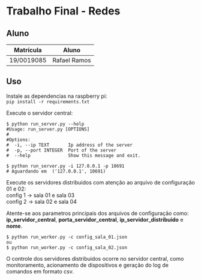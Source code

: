 # Trabalho Final - Redes

## Aluno
|Matrícula | Aluno |
| -- | -- |
| 19/0019085  |  Rafael Ramos |

## Uso

Instale as dependencias na raspberry pi:<br>
`pip install -r requirements.txt`<br>

Execute o servidor central:<br>
```
$ python run_server.py --help
#Usage: run_server.py [OPTIONS]
#
#Options:
#  -i, --ip TEXT       Ip address of the server
#  -p, --port INTEGER  Port of the server
#  --help              Show this message and exit.

$ python run_server.py -i 127.0.0.1 -p 10691
# Aguardando em  ('127.0.0.1', 10691)
```

Execute os servidores distribuidos com atenção ao arquivo de configuração 01 e 02:<br>
config 1 -> sala 01 e sala 03<br>
config 2 -> sala 02 e sala 04<br>

Atente-se aos parametros principais dos arquivos de configuração como: **ip_servidor_central**, **porta_servidor_central**, **ip_servidor_distribuido** e **nome**.

```
$ python run_worker.py -c config_sala_01.json
ou
$ python run_worker.py -c config_sala_02.json
```

O controle dos servidores distribuidos ocorre no servidor central, como monitoramento, acionamento de dispositivos e geração do log de comandos em formato csv.